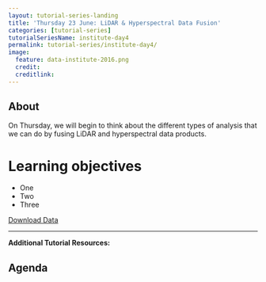 ```yaml
---
layout: tutorial-series-landing
title: 'Thursday 23 June: LiDAR & Hyperspectral Data Fusion'
categories: [tutorial-series]
tutorialSeriesName: institute-day4
permalink: tutorial-series/institute-day4/
image:
  feature: data-institute-2016.png
  credit:
  creditlink:
---
```

## About

On Thursday, we will begin to think about the different types of analysis
that we can do by fusing LiDAR and hyperspectral data products.

<div id="objectives" markdown="1">

# Learning objectives

* One
* Two
* Three

<a class="btn btn-success" href="#"> Download Data</a>

****

**Additional Tutorial Resources:**

</div>

## Agenda
